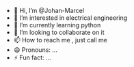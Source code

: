 - 👋 Hi, I’m @Johan-Marcel
- 👀 I’m interested in electrical engineering
- 🌱 I’m currently learning python
- 💞️ I’m looking to collaborate on it
- 📫 How to reach me , just call me
- 😄 Pronouns: ...
- ⚡ Fun fact: ...

<!---
Johan-Marcel/Johan-Marcel is a ✨ special ✨ repository because its `README.md` (this file) appears on your GitHub profile.
You can click the Preview link to take a look at your changes.
--->
